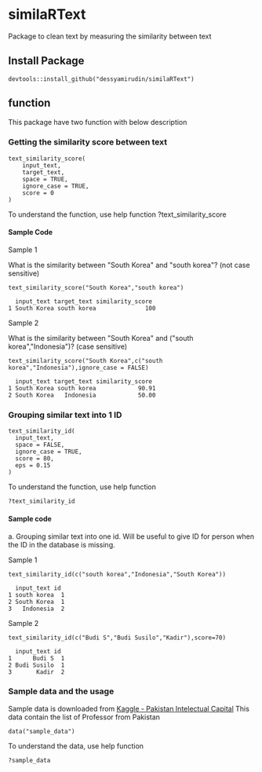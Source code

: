 # similaRText
Package to clean text by measuring the similarity between text

## Install Package
	devtools::install_github("dessyamirudin/similaRText")
 
## function

This package have two function with below description

### Getting the similarity score between text

	text_similarity_score(
		input_text,
		target_text,
		space = TRUE,
		ignore_case = TRUE,
		score = 0
	)

To understand the function, use help function
	?text_similarity_score

#### Sample Code

Sample 1

What is the similarity between "South Korea" and "south korea"? (not case sensitive)

	text_similarity_score("South Korea","south korea")
	
	  input_text target_text similarity_score
	1 South Korea south korea              100
	
Sample 2

What is the similarity between "South Korea" and ("south korea","Indonesia")? (case sensitive)

	text_similarity_score("South Korea",c("south korea","Indonesia"),ignore_case = FALSE)
	
	  input_text target_text similarity_score
	1 South Korea south korea            90.91
	2 South Korea   Indonesia            50.00


### Grouping similar text into 1 ID
	text_similarity_id(
	  input_text,
	  space = FALSE,
	  ignore_case = TRUE,
	  score = 80,
	  eps = 0.15
	)

To understand the function, use help function

	?text_similarity_id

#### Sample code

a. Grouping similar text into one id. Will be useful to give ID for person when the ID in the database is missing.

Sample 1

	text_similarity_id(c("south korea","Indonesia","South Korea"))
	
	  input_text id
	1 south korea  1
	2 South Korea  1
	3   Indonesia  2

Sample 2

	text_similarity_id(c("Budi S","Budi Susilo","Kadir"),score=70)
	
	  input_text id
	1      Budi S  1
	2 Budi Susilo  1
	3       Kadir  2

### Sample data and the usage
Sample data is downloaded from [Kaggle - Pakistan Intelectual Capital]( https://www.kaggle.com/alexisbcook/pakistan-intellectual-capital)
This data contain the list of Professor from Pakistan

	data("sample_data")

To understand the data, use help function
	
	?sample_data
